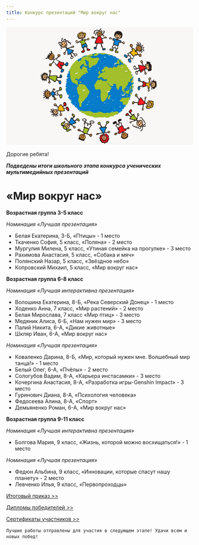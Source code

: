 ```yaml
---
title: Конкурс презентаций "Мир вокруг нас"
---
```


![](/assets/pictures/deti.jpg)

Дорогие ребята!

***Подведены итоги школьного этапа конкурса ученических мультимедийных презентаций***
# «Мир вокруг нас»

**Возрастная группа 3-5 класс**

*Номинация «Лучшая презентация»*

* Белая Екатерина, 3-Б, «Птицы» - 1 место
* Ткаченко София, 5 класс, «Поляна» - 2 место
* Мургулия Милена, 5 класс, «Утиная семейка на прогулке» - 3 место
* Рахимова Анастасия, 5 класс, «Собака и мяч»
* Полянский Назар, 5 класс, «Звёздное небо»
* Копровский Михаил, 5 класс, «Мир вокруг нас»

**Возрастная группа 6-8 класс**

*Номинация «Лучшая интерактивна презентация»*

* Волошина Екатерина, 8-Б, «Река Северский Донец» - 1 место
* Ходенко Анна, 7 класс, «Мир растений» - 2 место
* Белая Мирослава, 7 класс «Мир птиц» - 3 место
* Медяник Алиса, 6-Б, «Нам нужен мир» - 3 место
* Палий Никита, 6-А, «Дикие животные»
* Шкляр Иван, 6-А, «Мир вокруг нас»


*Номинация «Лучшая презентация»*

* Коваленко Дарина, 8-Б, «Мир, который нужен мне. Волшебный мир танца!» - 1 место
* Белый Олег, 6-А, «Пчёлы» - 2 место
* Сологубов Вадим, 8-А, «Карьера инстасамки» - 3 место
* Кочергина Анастасия, 8-А, «Разработка игры-Genshin Impact» - 3 место
* Гуринович Диана, 8-А, «Психология человека»
* Федосеева Алина, 8-А, «Спорт»
* Демьяненко Роман, 6-А, «Мир вокруг нас»


**Возрастная группа 9-11 класс**

*Номинация «Лучшая интерактивна презентация»*

* Болгова Мария, 9 класс, «Жизнь, которой можно восхищаться!» - 1 место

*Номинация «Лучшая презентация»*

* Федюн Альбина, 9 класс, «Инновации, которые спасут нашу планету» - 2 место
* Левченко Илья, 9 класс, «Первопроходцы»


[Итоговый приказ >>](https://drive.google.com/file/d/1iyCN2aFfXc9TCQF676MF5_iGoCsjBwdz/view?usp=sharing)

[Дипломы победителей >>](https://drive.google.com/drive/folders/17ZDaEeyeE2aE39XSan9Pf_L18MHttKqL?usp=sharing)

[Сертификаты участников >>](https://drive.google.com/drive/folders/1h_Dta70e7dCDQ1uv--YFDiRRhMOYuv-H?usp=sharing)

~~~
Лучшие работы отправлены для участия в следующем этапе! Удачи всем и новых побед!
~~~